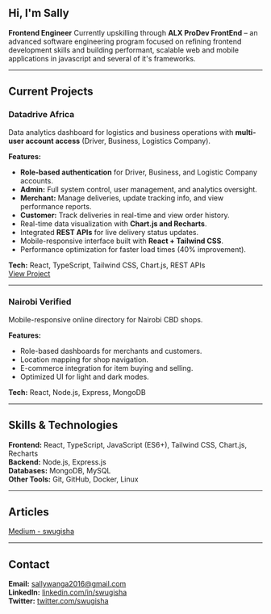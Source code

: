 ## Hi, I'm Sally

**Frontend Engineer**
Currently upskilling through **ALX ProDev FrontEnd** – an advanced software engineering program focused on refining frontend development skills and building performant, scalable web and mobile applications in javascript and several of it's frameworks.

---

## Current Projects

### Datadrive Africa  
Data analytics dashboard for logistics and business operations with **multi-user account access** (Driver, Business, Logistics Company).

**Features:**  
- **Role-based authentication** for Driver, Business, and Logistic Company accounts.  
- **Admin:** Full system control, user management, and analytics oversight.  
- **Merchant:** Manage deliveries, update tracking info, and view performance reports.  
- **Customer:** Track deliveries in real-time and view order history.  
- Real-time data visualization with **Chart.js and Recharts**.  
- Integrated **REST APIs** for live delivery status updates.  
- Mobile-responsive interface built with **React + Tailwind CSS**.  
- Performance optimization for faster load times (40% improvement).  

**Tech:** React, TypeScript, Tailwind CSS, Chart.js, REST APIs  
[View Project](https://dashboard.datadrive.africa/)

---

### Nairobi Verified  
Mobile-responsive online directory for Nairobi CBD shops.

**Features:**  
- Role-based dashboards for merchants and customers.  
- Location mapping for shop navigation.  
- E-commerce integration for item buying and selling.  
- Optimized UI for light and dark modes.  

**Tech:** React, Node.js, Express, MongoDB  

---

## Skills & Technologies  
**Frontend:** React, TypeScript, JavaScript (ES6+), Tailwind CSS, Chart.js, Recharts  
**Backend:** Node.js, Express.js  
**Databases:** MongoDB, MySQL  
**Other Tools:** Git, GitHub, Docker, Linux  

---

## Articles  
[Medium - swugisha](https://swugisha.medium.com/)

---

## Contact  
**Email:** sallywanga2016@gmail.com  
**LinkedIn:** [linkedin.com/in/swugisha](https://www.linkedin.com/in/swugisha)  
**Twitter:** [twitter.com/swugisha](https://twitter.com/swugisha)  
